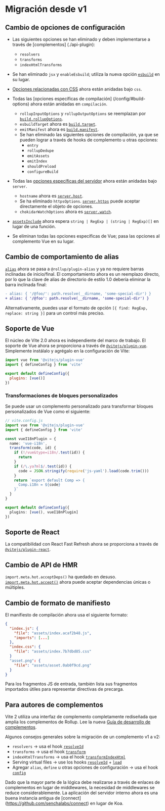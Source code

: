 # Migración desde v1

## Cambio de opciones de configuración

- Las siguientes opciones se han eliminado y deben implementarse a través de [complementos] (./api-plugin):

  - `resolvers`
  - `transforms`
  - `indexHtmlTransforms`

- Se han eliminado `jsx` y `enableEsbuild`; utiliza la nueva opción [`esbuild`](/config/#esbuild) en su lugar.

- [Opciones relacionadas con CSS](/config/#css-modules) ahora están anidadas bajo `css`.

- Todas las [opciones específicas de compilación] (/config/#build-options) ahora están anidadas en `compilación`.

  - `rollupInputOptions` y `rollupOutputOptions` se reemplazan por [`build.rollupOptions`](/config/#build-rollupoptions).
  - `esbuildTarget` ahora es [`build.target`](/config/#build-target).
  - `emitManifest` ahora es [`build.manifest`](/config/#build-manifest).
  - Se han eliminado las siguientes opciones de compilación, ya que se pueden lograr a través de hooks de complemento u otras opciones:
    - `entry`
    - `rollupDedupe`
    - `emitAssets`
    - `emitIndex`
    - `shouldPreload`
    - `configureBuild`

- Todas las [opciones específicas del servidor](/config/#server-options) ahora están anidadas bajo
  `server`.

  - `hostname` ahora es [`server.host`](/config/#server-host).
  - Se ha eliminado `httpsOptions`. [`server.https`](/config/#server-https) puede aceptar directamente el objeto de opciones.
  - `chokidarWatchOptions` ahora es [`server.watch`](/config/#server-watch).

- [`assetsInclude`](/config/#assetsinclude) ahora espera `string | RegExp | (string | RegExp)[]` en lugar de una función.

- Se eliminan todas las opciones específicas de Vue; pasa las opciones al complemento Vue en su lugar.

## Cambio de comportamiento de alias

[`alias`](/config/#resolve-alias) ahora se pasa a `@rollup/plugin-alias` y ya no requiere barras inclinadas de inicio/final. El comportamiento ahora es un reemplazo directo, por lo que la clave de alias de directorio de estilo 1.0 debería eliminar la barra inclinada final:

```diff
- alias: { '/@foo/': path.resolve(__dirname, 'some-special-dir') }
+ alias: { '/@foo': path.resolve(__dirname, 'some-special-dir') }
```

Alternativamente, puedes usar el formato de opción `[{ find: RegExp, replace: string }]` para un control más preciso.

## Soporte de Vue

El núcleo de Vite 2.0 ahora es independiente del marco de trabajo. El soporte de Vue ahora se proporciona a través de [`@vitejs/plugin-vue`](https://github.com/vitejs/vite/tree/main/packages/plugin-vue). Simplemente instálalo y agrégalo en la configuración de Vite:

```js
import vue from '@vitejs/plugin-vue'
import { defineConfig } from 'vite'

export default defineConfig({
  plugins: [vue()]
})
```

### Transformaciones de bloques personalizados

Se puede usar un complemento personalizado para transformar bloques personalizados de Vue como el siguiente:

```ts
// vite.config.js
import vue from '@vitejs/plugin-vue'
import { defineConfig } from 'vite'

const vueI18nPlugin = {
  name: 'vue-i18n',
  transform(code, id) {
    if (!/vue&type=i18n/.test(id)) {
      return
    }
    if (/\.ya?ml$/.test(id)) {
      code = JSON.stringify(require('js-yaml').load(code.trim()))
    }
    return `export default Comp => {
      Comp.i18n = ${code}
    }`
  }
}

export default defineConfig({
  plugins: [vue(), vueI18nPlugin]
})
```

## Soporte de React

La compatibilidad con React Fast Refresh ahora se proporciona a través de [`@vitejs/plugin-react`](https://github.com/vitejs/vite/tree/main/packages/plugin-react).

## Cambio de API de HMR

`import.meta.hot.acceptDeps()` ha quedado en desuso. [`import.meta.hot.accept()`](./api-hmr#hot-accept-deps-cb) ahora puede aceptar dependencias únicas o múltiples.

## Cambio de formato de manifiesto

El manifiesto de compilación ahora usa el siguiente formato:

```json
{
  "index.js": {
    "file": "assets/index.acaf2b48.js",
    "imports": [...]
  },
  "index.css": {
    "file": "assets/index.7b7dbd85.css"
  }
  "asset.png": {
    "file": "assets/asset.0ab0f9cd.png"
  }
}
```

Para los fragmentos JS de entrada, también lista sus fragmentos importados útiles para representar directivas de precarga.

## Para autores de complementos

Vite 2 utiliza una interfaz de complemento completamente rediseñada que amplía los complementos de Rollup. Lee la nueva [Guía de desarrollo de complementos](./api-plugin).

Algunos consejos generales sobre la migración de un complemento v1 a v2:

- `resolvers` -> usa el hook [`resolveId`](https://rollupjs.org/guide/en/#resolveid)
- `transforms` -> usa el hook [`transform`](https://rollupjs.org/guide/en/#transform)
- `indexHtmlTransforms` -> usa el hook [`transformIndexHtml`](./api-plugin#transformindexhtml)
- Serving virtual files -> use los hooks [`resolveId`](https://rollupjs.org/guide/en/#resolveid) + [`load`](https://rollupjs.org/guide/en/#load)
- Agregar `alias`, `define` u otras opciones de configuración -> usa el hook [`config`](./api-plugin#config)

Dado que la mayor parte de la lógica debe realizarse a través de enlaces de complementos en lugar de middlewares, la necesidad de middlewares se reduce considerablemente. La aplicación del servidor interno ahora es una buena instancia antigua de [connect] (https://github.com/senchalabs/connect) en lugar de Koa.
